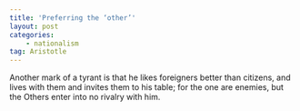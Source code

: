 ```yaml
---
title: 'Preferring the ‘other’'
layout: post
categories:
    - nationalism
tag: Aristotle
---
```


Another mark of a tyrant is that he likes foreigners better than citizens, and lives with them and invites them to his table; for the one are enemies, but the Others enter into no rivalry with him.